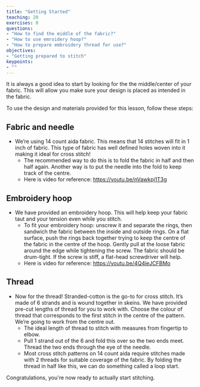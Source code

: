 ```yaml
---
title: "Getting Started"
teaching: 20
exercises: 0
questions:
- "How to find the middle of the fabric?"
- "How to use emroidery hoop?"
- "How to prepare embroidery thread for use?"
objectives:
- "Getting prepared to stitch"
keypoints:
- ""
---
```


It is always a good idea to start by looking for the the middle/center of your fabric. 
This will allow you make sure your design is placed as intended in the fabric.

To use the design and materials provided for this lesson, follow these steps:

## Fabric and needle

- We’re using 14 count aida fabric. This means that 14 stitches will fit in 1 inch of fabric. This type of fabric has well defined holes woven into it making it ideal for cross stitch!
    - The recommended way to do this is to fold the fabric in half and then half again. Another way is to put the needle into the fold to keep track of the centre.
    - Here is video for reference: https://youtu.be/nVawkpj1T3g 
   
## Embroidery hoop

- We have provided an embroidery hoop. This will help keep your fabric taut and your tension even while you stitch.
    - To fit your embroidery hoop: unscrew it and separate the rings, then sandwich the fabric between the inside and outside rings. On a flat surface, push the rings back together trying to keep the centre of the fabric in the centre of the hoop. Gently pull at the loose fabric around the edge while tightening the screw. The fabric should be drum-tight. If the screw is stiff, a flat-head screwdriver will help.
   - Here is video for reference: https://youtu.be/4Q4ieJCFBMo 
    
## Thread

- Now for the thread! Stranded-cotton is the go-to for cross stitch. It’s made of 6 strands and is wound together in skeins. We have provided pre-cut lengths of thread for you to work with. Choose the colour of thread that corresponds to the first stitch in the centre of the pattern. We’re going to work from the centre out.
    - The ideal length of thread to stitch with measures from fingertip to elbow.
    - Pull 1 strand out of the 6 and fold this over so the two ends meet. Thread the two ends through the eye of the needle.
    - Most cross stitch patterns on 14 count aida require stitches made with 2 threads for suitable coverage of the fabric. By folding the thread in half like this, we can do something called a loop start.
    
Congratulations, you're now ready to actually start stitching.
